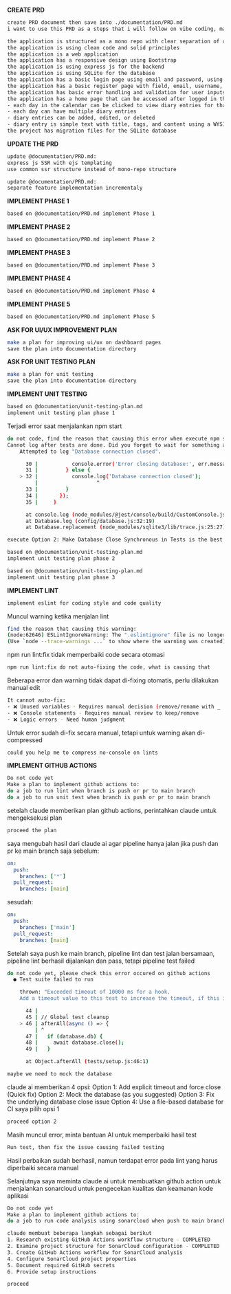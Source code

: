**CREATE PRD**

```sh
create PRD document then save into ./documentation/PRD.md
i want to use this PRD as a steps that i will follow on vibe coding, make sure the document is concise and easy to read

the application is structured as a mono repo with clear separation of concerns
the application is using clean code and solid principles
the application is a web application
the application has a responsive design using Bootstrap
the application is using express js for the backend
the application is using SQLite for the database
the application has a basic login page using email and password, using JWT for authentication
the application has a basic register page with field, email, username, birth date, gender and password as inputs
the application has basic error handling and validation for user inputs
the application has a home page that can be accessed after logged in that shows a full calendar of the current month:
- each day in the calendar can be clicked to view diary entries for that day
- each day can have multiple diary entries
- diary entries can be added, edited, or deleted
- diary entry is simple text with title, tags, and content using a WYSIWYG editor
the project has migration files for the SQLite database
```

**UPDATE THE PRD**
```sh
update @documentation/PRD.md:
express js SSR with ejs templating
use common ssr structure instead of mono-repo structure
```

```sh
update @documentation/PRD.md:
separate feature implementation incrementaly
```

**IMPLEMENT PHASE 1**
```sh
based on @documentation/PRD.md implement Phase 1
```

**IMPLEMENT PHASE 2**
```sh
based on @documentation/PRD.md implement Phase 2
```

**IMPLEMENT PHASE 3**
```sh
based on @documentation/PRD.md implement Phase 3
```

**IMPLEMENT PHASE 4**
```sh
based on @documentation/PRD.md implement Phase 4
```

**IMPLEMENT PHASE 5**
```sh
based on @documentation/PRD.md implement Phase 5
```

**ASK FOR UI/UX IMPROVEMENT PLAN**
```sh
make a plan for improving ui/ux on dashboard pages
save the plan into documentation directory
```

**ASK FOR UNIT TESTING PLAN**
```sh
make a plan for unit testing
save the plan into documentation directory
```

**IMPLEMENT UNIT TESTING**
```sh
based on @documentation/unit-testing-plan.md
implement unit testing plan phase 1
```
Terjadi error saat menjalankan npm start
```sh
do not code, find the reason that causing this error when execute npm start. here is the error:
Cannot log after tests are done. Did you forget to wait for something async in your test?
    Attempted to log "Database connection closed".

      30 |           console.error('Error closing database:', err.message);
      31 |         } else {
    > 32 |           console.log('Database connection closed');
         |                   ^
      33 |         }
      34 |       });
      35 |     }

      at console.log (node_modules/@jest/console/build/CustomConsole.js:141:10)
      at Database.log (config/database.js:32:19)
      at Database.replacement (node_modules/sqlite3/lib/trace.js:25:27)
```

```sh
execute Option 2: Make Database Close Synchronous in Tests is the best option.
```

```sh
based on @documentation/unit-testing-plan.md
implement unit testing plan phase 2
```

```sh
based on @documentation/unit-testing-plan.md
implement unit testing plan phase 3
```

**IMPLEMENT LINT**
```sh
implement eslint for coding style and code quality
```

Muncul warning ketika menjalan lint
```sh
find the reason that causing this warning:
(node:62646) ESLintIgnoreWarning: The ".eslintignore" file is no longer supported. Switch to using the "ignores" property in "eslint.config.js": https://eslint.org/docs/latest/use/configure/migration-guide#ignoring-files
(Use `node --trace-warnings ...` to show where the warning was created)
```

npm run lint:fix tidak memperbaiki code secara otomasi
```sh
npm run lint:fix do not auto-fixing the code, what is causing that
```

Beberapa error dan warning tidak dapat di-fixing otomatis, perlu dilakukan manual edit
```sh
It cannot auto-fix:
- ❌ Unused variables - Requires manual decision (remove/rename with _ prefix)
- ❌ Console statements - Requires manual review to keep/remove
- ❌ Logic errors - Need human judgment
```

Untuk error sudah di-fix secara manual, tetapi untuk warning akan di-compressed
```sh
could you help me to compress no-console on lints
```

**IMPLEMENT GITHUB ACTIONS**
```sh
Do not code yet
Make a plan to implement github actions to:
do a job to run lint when branch is push or pr to main branch
do a job to run unit test when branch is push or pr to main branch
```

setelah claude memberikan plan github actions, perintahkan claude untuk mengeksekusi plan
```sh
proceed the plan
```

saya mengubah hasil dari claude ai agar pipeline hanya jalan jika push dan pr ke main branch saja
sebelum:

```yaml
on:
  push:
    branches: ['*']
  pull_request:
    branches: [main]
```

sesudah:

```yaml
on:
  push:
    branches: ['main']
  pull_request:
    branches: [main]
```

Setelah saya push ke main branch, pipeline lint dan test jalan bersamaan,
pipeline lint berhasil dijalankan dan pass, tetapi pipeline test failed

```sh
do not code yet, please check this error occured on github actions
  ● Test suite failed to run

    thrown: "Exceeded timeout of 10000 ms for a hook.
    Add a timeout value to this test to increase the timeout, if this is a long-running test. See https://jestjs.io/docs/api#testname-fn-timeout."

      44 |
      45 | // Global test cleanup
    > 46 | afterAll(async () => {
         | ^
      47 |   if (database.db) {
      48 |     await database.close();
      49 |   }

      at Object.afterAll (tests/setup.js:46:1)

maybe we need to mock the database
```

claude ai memberikan 4 opsi:
Option 1: Add explicit timeout and force close (Quick fix)
Option 2: Mock the database (as you suggested)
Option 3: Fix the underlying database close issue
Option 4: Use a file-based database for CI
saya pilih opsi 1
```sh
proceed option 2
```

Masih muncul error, minta bantuan AI untuk memperbaiki hasil test
```sh
Run test, then fix the issue causing failed testing
```

Hasil perbaikan sudah berhasil, namun terdapat error pada lint yang harus diperbaiki secara manual

Selanjutnya saya meminta claude ai untuk membuatkan github action untuk menjalankan sonarcloud untuk pengecekan kualitas dan keamanan kode aplikasi

```sh
Do not code yet
Make a plan to implement github actions to:
do a job to run code analysis using sonarcloud when push to main branch or pr to main branch
```

```sh
claude membuat beberapa langkah sebagai berikut
1. Research existing GitHub Actions workflow structure - COMPLETED
2. Examine project structure for SonarCloud configuration - COMPLETED
3. Create GitHub Actions workflow for SonarCloud analysis
4. Configure SonarCloud project properties
5. Document required GitHub secrets
6. Provide setup instructions
```

```sh
proceed
```